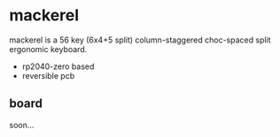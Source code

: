 # mackerel

mackerel is a 56 key (6x4+5 split) column-staggered choc-spaced split ergonomic keyboard.

- rp2040-zero based
- reversible pcb

## board

soon...